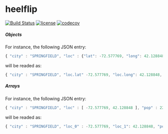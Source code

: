 # heelflip
[![Build Status](https://travis-ci.org/greatjapa/heelflip.svg?branch=master)](https://travis-ci.org/greatjapa/heelflip)
[![license](https://img.shields.io/github/license/mashape/apistatus.svg?maxAge=2592000)](https://github.com/greatjapa/heelflip/blob/master/LICENCE)
[![codecov](https://codecov.io/gh/greatjapa/heelflip/branch/master/graph/badge.svg)](https://codecov.io/gh/greatjapa/heelflip)

##### Objects
For instance, the following JSON entry:
```javascript
{ "city" : "SPRINGFIELD", "loc" : {"lat": -72.577769, "long": 42.128848}, "pop" : 22115, "state" : "MA", "_id" : "01104" }
```
will be readed as:
```javascript
{ "city" : "SPRINGFIELD", "loc.lat" -72.577769, "loc.long": 42.128848, "pop" : 22115, "state" : "MA", "_id" : "01104" }
```

##### Arrays
For instance, the following JSON entry:
```javascript
{ "city" : "SPRINGFIELD", "loc" : [ -72.577769, 42.128848 ], "pop" : 22115, "state" : "MA", "_id" : "01104" }
```
will be readed as:
```javascript
{ "city" : "SPRINGFIELD", "loc_0" : -72.577769, "loc_1": 42.128848, "pop" : 22115, "state" : "MA", "_id" : "01104" }
```

